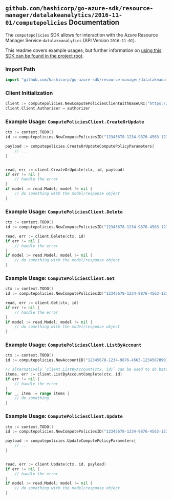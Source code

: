
## `github.com/hashicorp/go-azure-sdk/resource-manager/datalakeanalytics/2016-11-01/computepolicies` Documentation

The `computepolicies` SDK allows for interaction with the Azure Resource Manager Service `datalakeanalytics` (API Version `2016-11-01`).

This readme covers example usages, but further information on [using this SDK can be found in the project root](https://github.com/hashicorp/go-azure-sdk/tree/main/docs).

### Import Path

```go
import "github.com/hashicorp/go-azure-sdk/resource-manager/datalakeanalytics/2016-11-01/computepolicies"
```


### Client Initialization

```go
client := computepolicies.NewComputePoliciesClientWithBaseURI("https://management.azure.com")
client.Client.Authorizer = authorizer
```


### Example Usage: `ComputePoliciesClient.CreateOrUpdate`

```go
ctx := context.TODO()
id := computepolicies.NewComputePoliciesID("12345678-1234-9876-4563-123456789012", "example-resource-group", "accountValue", "computePolicyValue")

payload := computepolicies.CreateOrUpdateComputePolicyParameters{
	// ...
}


read, err := client.CreateOrUpdate(ctx, id, payload)
if err != nil {
	// handle the error
}
if model := read.Model; model != nil {
	// do something with the model/response object
}
```


### Example Usage: `ComputePoliciesClient.Delete`

```go
ctx := context.TODO()
id := computepolicies.NewComputePoliciesID("12345678-1234-9876-4563-123456789012", "example-resource-group", "accountValue", "computePolicyValue")

read, err := client.Delete(ctx, id)
if err != nil {
	// handle the error
}
if model := read.Model; model != nil {
	// do something with the model/response object
}
```


### Example Usage: `ComputePoliciesClient.Get`

```go
ctx := context.TODO()
id := computepolicies.NewComputePoliciesID("12345678-1234-9876-4563-123456789012", "example-resource-group", "accountValue", "computePolicyValue")

read, err := client.Get(ctx, id)
if err != nil {
	// handle the error
}
if model := read.Model; model != nil {
	// do something with the model/response object
}
```


### Example Usage: `ComputePoliciesClient.ListByAccount`

```go
ctx := context.TODO()
id := computepolicies.NewAccountID("12345678-1234-9876-4563-123456789012", "example-resource-group", "accountValue")

// alternatively `client.ListByAccount(ctx, id)` can be used to do batched pagination
items, err := client.ListByAccountComplete(ctx, id)
if err != nil {
	// handle the error
}
for _, item := range items {
	// do something
}
```


### Example Usage: `ComputePoliciesClient.Update`

```go
ctx := context.TODO()
id := computepolicies.NewComputePoliciesID("12345678-1234-9876-4563-123456789012", "example-resource-group", "accountValue", "computePolicyValue")

payload := computepolicies.UpdateComputePolicyParameters{
	// ...
}


read, err := client.Update(ctx, id, payload)
if err != nil {
	// handle the error
}
if model := read.Model; model != nil {
	// do something with the model/response object
}
```
